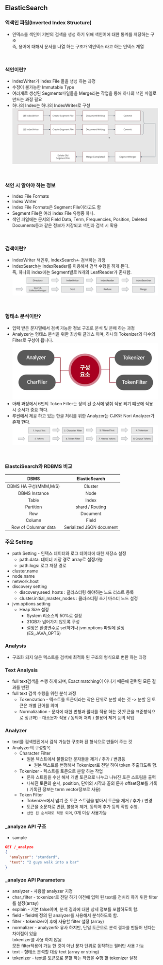 ## ElasticSearch
### 역색인 파일(Inverted Index Structure)
* 인덱스를 색인어 기반의 검색을 생성 하기 위해 색인어에 대한 통계를 저장하는 구조  
즉, 용어에 대해서 문서를 나열 하는 구조가 역인덱스 라고 하는 인덱스 계열

<br />  

### 색인이란?
* IndexWriter가 index File 들을 생성 하는 과정
* 수정이 불가능한 Immutable Type
* 여러개로 생성된 Segments파일들을 Merge라는 작업을 통해 하나의 색인 파일로 만드는 과정 필요
* 하나의 Index는 하나의 IndexWriter로 구성
![img.png](../images/elastic-search/indexingFlow.png)  

<br />  

### 색인 시 알아야 하는 정보
* Index File Formats
* Index Writer
* Index File Formats은 Segment File이라고도 함
* Segment File은 여러 index File 유형중 하나.
* 색인 파일에는 문서의 Field Data, Term, Frequencies, Position, Deleted Documents등과 같은 정보가 저장되고 색인과 검색 시 확용


<br />  

### 검색이란?
* IndexWriter 색인후, IndexSearchㅗ 검색하는 과정
* IndexSearch는 IndexReader를 이용해서 검색 수행을 하게 된다.  
즉, 하나의 index에는 Segment별로 N개의 LeafReader가 존재함.  
![img.png](../images/elastic-search/indexSearch.png)


<br />  

### 형태소 분석이란?
* 입력 받은 문자열에서 검색 가능한 정보 구조로 분석 및 분해 하는 과정
* Analyzer는 형태소 분석을 위한 최상위 클래스 이며, 하나의 Tokenizer와 다수의 Filter로 구성이 됩니다.
![img.png](../images/elastic-search/analyzer.png)  
* 아래 과정에서 6번의 Token Filter는 정의 된 순서에 맞춰 적용 되기 떄문에 적용 시 순서가 중요 하다.
* 루씬에서 제공 하고 있는 한글 처리를 위한 Analyzer는 CJK와 Nori Analyzer가 존재 한다.  
![img.png](../images/elastic-search/analyzeFlow.png)



<br />  

### ElastciSearch와 RDBMS 비교  

|         DBMS         |      ElasticSearch       |
|:--------------------:|:------------------------:|
| DBMS HA 구성(MMM,M/S)  |         Cluster          |
|    DBMS Instance     |           Node           |
|        Table         |          Index           |
|      Partition       |     shard / Routing      |
|         Row          |         Document         |
|        Column        |          Field           |
| Row of Columnar data | Serialized JSON document |   

### 주요 Setting
* path Setting - 인덱스 데이터와 로그 데이터에 대한 저장소 설정
  * path.data: 데이터 저장 경로 array로 설정가능
  * path.logs: 로그 저장 경로
* cluster.name
* node.name
* network.host
* discovery setting 
  * discovery.seed_hosts : 클러스터링 해야하는 노드 리스트 등록 
  * cluster.initial_master_nodes : 클러스터링 초기 마스터 노드 설정
* jvm.options.setting 
  * Heap Size 설정
    * System 리소스의 50%로 설정
    * 31GB가 넘어가지 않도록 구성
    * 설정은 환경변수로 set하거나 jvm.options 파일에 설정 (ES_JAVA_OPTS)
 

### Analysis
* 구조화 되지 않은 텍스트를 검색에 최적화 된 구조의 형식으로 변환 하는 과정

### Text Analysis
* full text검색을 수행 하게 되며, Exact matching이 아니기 때문에 관련된 모든 결과를 반환  
* full text 검색 수행을 위한 분석 과정
  * Tokenization - 텍스트를 토큰이라는 작은 단위로 분할 하는 것 -> 분할 된 토큰은 개별 단어를 의미
  * Normalization - 문자에 대한 변형과 필터를 적용 하는 것(토큰을 표준향식으로 정규화) - 대소문자 적용 / 동의어 처리 / 불용어 제거 등의 작업

### Analyzer
* text를 검색엔진에서 검색 가능한 구조화 된 형식으로 만들어 주는 것
* Analyzer의 구성항목
  * Character Filter 
    * 원본 텍스트에서 불필요한 문자들을 제거 / 추가 / 변경등  
      * 원본 텍스트를 변형해서 Tokenizer로 전달 하여 token 추출되도록 함.
  * Tokenizer - 텍스트를 토큰으로 분할 하는 작업
    * 문자 스트림을 수신 해서 개별 토큰으로 나누고 나눠진 토큰 스트림을 출력
    * 나눠진 토큰의 순서, position, 단어의 시작과 끝의 문자 offset정보를 기록 ( 기록된 정보는 term vector정보로 사용)
  * Token Filter 
    * Tokenizer에서 넘겨 준 토큰 스트림을 받아서 토큰을 제거 / 추가 / 변경
    * 토큰을 소문자로 변환, 불용어 제거, 동의어 추가 등의 작업 수행.
    * `선언 된 순서대로 적용 되며`, 0개 이상 사용가능

### _analyze API 구조
* sample 
```json
GET /_analyze
{
  "analyzer": "standard",
  "text": "2 guys walk into a bar"
}
```

### _analyze API Parameters
* analyzer - 사용할 analyzer 지정
* char_filter - tokenizer로 전달 하기 이전에 입력 된 text를 전처리 하기 위한 filter를 설정(array)
* explain - 기본 false이며, 분석 결과에 대한 상세 정보를 포함하도록 함.
* field - field에 정의 된 analyzer를 사용해서 분석하도록 함.
* filter - tokenizer이 후에 사용할 filter 설정 (array)
* normalizer - analyzer와 유사 하지만, 단일 토큰으로 분석 결과를 만들어 낸다는 차이점이 있음  
 tokenizer를 사용 하지 않음  
 모든 filter적용이 가능 한 것이 아닌 문자 단위로 동작하는 필터만 사용 가능
* text - 형태소 분석할 대상 text (array or string)
* tokenizer - text를 토큰으로 분할 하는 작업을 수행 할 tokenizer 설정